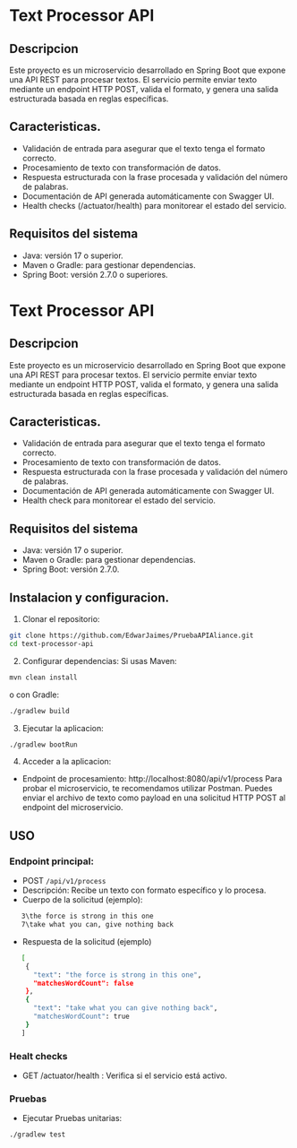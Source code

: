 
# Text Processor API
## Descripcion
Este proyecto es un microservicio desarrollado en Spring Boot que expone una API REST para procesar textos. El servicio permite enviar texto mediante un endpoint HTTP POST, valida el formato, y genera una salida estructurada basada en reglas específicas.

## Caracteristicas.
- Validación de entrada para asegurar que el texto tenga el formato correcto.
- Procesamiento de texto con transformación de datos.
- Respuesta estructurada con la frase procesada y validación del número de palabras.
- Documentación de API generada automáticamente con Swagger UI.
- Health checks (/actuator/health) para monitorear el estado del servicio.
## Requisitos del sistema
- Java: versión 17 o superior.
- Maven o Gradle: para gestionar dependencias.
- Spring Boot: versión 2.7.0 o superiores.
# Text Processor API
## Descripcion
Este proyecto es un microservicio desarrollado en Spring Boot que expone una API REST para procesar textos. El servicio permite enviar texto mediante un endpoint HTTP POST, valida el formato, y genera una salida estructurada basada en reglas específicas.

## Caracteristicas.
- Validación de entrada para asegurar que el texto tenga el formato correcto.
- Procesamiento de texto con transformación de datos.
- Respuesta estructurada con la frase procesada y validación del número de palabras.
- Documentación de API generada automáticamente con Swagger UI.
- Health check para monitorear el estado del servicio.
## Requisitos del sistema
- Java: versión 17 o superior.
- Maven o Gradle: para gestionar dependencias.
- Spring Boot: versión 2.7.0.

## Instalacion y configuracion.
1. Clonar el repositorio:
```bash
git clone https://github.com/EdwarJaimes/PruebaAPIAliance.git
cd text-processor-api
```
2. Configurar dependencias: Si usas Maven:
 ```bash
 mvn clean install
 ```
o con Gradle:
 ```bash
./gradlew build
 ```
3. Ejecutar la aplicacion:
  ```bash
./gradlew bootRun
 ```
4. Acceder a la aplicacion:
- Endpoint de procesamiento: http://localhost:8080/api/v1/process
  Para probar el microservicio, te recomendamos utilizar Postman. Puedes enviar el archivo de
  texto como payload en una solicitud HTTP POST al endpoint del microservicio.
## USO

### Endpoint principal:
- POST `/api/v1/process`
- Descripción: Recibe un texto con formato específico y lo procesa.
- Cuerpo de la solicitud (ejemplo):
 ```bash
    3\the force is strong in this one
    7\take what you can, give nothing back
 ```
- Respuesta de la solicitud (ejemplo)
 ```bash
    [
     {
       "text": "the force is strong in this one",
       "matchesWordCount": false
     },
     {
       "text": "take what you can give nothing back",
       "matchesWordCount": true
     }
    ]
 ```
### Healt checks
- GET /actuator/health : Verifica si el servicio está activo.

### Pruebas
- Ejecutar Pruebas unitarias:
 ```bash
./gradlew test
 ```



